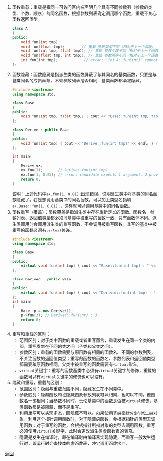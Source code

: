1. 函数重载：重载是指同一可访问区内被声明几个具有不同参数列（参数的类型、个数、顺序）的同名函数，根据参数列表确定调用哪个函数，重载不关心函数返回类型。
	```cpp
	class A
	{
	public:
	    void fun(int tmp);
	    void fun(float tmp);        // 重载 参数类型不同（相对于上一个函数）
	    void fun(int tmp, float tmp1); // 重载 参数个数不同（相对于上一个函数）
	    void fun(float tmp, int tmp1); // 重载 参数顺序不同（相对于上一个函数）
	    int fun(int tmp);            // error: 'int A::fun(int)' cannot be overloaded 错误：注意重载不关心函数返回类型
	};
	```
2. 函数隐藏：函数隐藏是指派生类的函数屏蔽了与其同名的基类函数，只要是与基类同名的成员函数，不管参数列表是否相同，基类函数都会被隐藏。
	```cpp
	#include <iostream>
	using namespace std;
	
	class Base
	{
	public:
	    void fun(int tmp, float tmp1) { cout << "Base::fun(int tmp, float tmp1)" << endl; }
	};
	
	class Derive : public Base
	{
	public:
	    void fun(int tmp) { cout << "Derive::fun(int tmp)" << endl; } // 隐藏基类中的同名函数
	};
	
	int main()
	{
	    Derive ex;
	    ex.fun(1);       // Derive::fun(int tmp)
	    ex.fun(1, 0.01); // error: candidate expects 1 argument, 2 provided
	    return 0;
	}
	```
	说明：上述代码中`ex.fun(1, 0.01);`出现错误，说明派生类中将基类的同名函数隐藏了。若是想调用基类中的同名函数，可以加上类型名指明`ex.Base::fun(1, 0.01);`，这样就可以调用基类中的同名函数。
3. 函数重写（覆盖）：函数覆盖是指派生类中存在重新定义的函数。函数名、参数列表、返回值类型都必须同基类中被重写的函数一致，只有函数体不同。派生类调用时会调用派生类的重写函数，不会调用被重写函数。重写的基类中被重写的函数必须有`virtual`修饰。
	```cpp
	#include <iostream>
	using namespace std;
	
	class Base
	{
	public:
	    virtual void fun(int tmp) { cout << "Base::fun(int tmp) : " << tmp << endl; }
	};
	
	class Derived : public Base
	{
	public:
	    virtual void fun(int tmp) { cout << "Derived::fun(int tmp) : " << tmp << endl; } // 重写基类中的 fun 函数
	};
	int main()
	{
	    Base *p = new Derived();
	    p->fun(3); // Derived::fun(int) : 3
	    return 0;
	}
	```
4. 重写和重载的区别：
	- 范围区别：对于类中函数的重载或者重写而言，重载发生在同一个类的内部，重写发生在不同的类之间（子类和父类之间）。
	- 参数区别：重载的函数需要与原函数有相同的函数名、不同的参数列表，不关注函数的返回值类型；重写的函数的函数名、参数列表和返回值类型都需要和原函数相同，父类中被重写的函数需要有`virtual`修饰。
	- `virtual`关键字：重写的函数基类中必须有`virtual`关键字的修饰，重载的函数可以有`virtual`关键字的修饰也可以没有。
5. 隐藏和重写，重载的区别：
	- 范围区别：隐藏与重载范围不同，隐藏发生在不同类中。
	- 参数区别：隐藏函数和被隐藏函数参数列表可以相同，也可以不同，但函数名一定相同；当参数不同时，无论基类中的函数是否被`virtual`修饰，基类函数都是被隐藏，而不是重写。
	- 利用重写可以实现多态，而隐藏不可以。如果使用基类指针`p`指向派生类对象，利用这个指针调用函数时，对于隐藏的函数，会根据指针的类型去调用函数；对于重写的函数，会根据指针所指对象的类型去调用函数。重写必须使用`virtual`关键字，此时会更改派生类虚函数表的表项。
	- 隐藏是发生在编译时，即在编译时由编译器实现隐藏，而重写一般发生运行时，即运行时会查找类的虚函数表，决定调用函数接口。

[返回](C++面向对象/readme)